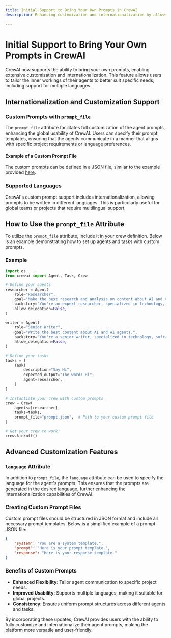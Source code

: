 ```yaml
---
title: Initial Support to Bring Your Own Prompts in CrewAI
description: Enhancing customization and internationalization by allowing users to bring their own prompts in CrewAI.

---
```


# Initial Support to Bring Your Own Prompts in CrewAI

CrewAI now supports the ability to bring your own prompts, enabling extensive customization and internationalization. This feature allows users to tailor the inner workings of their agents to better suit specific needs, including support for multiple languages.

## Internationalization and Customization Support

### Custom Prompts with `prompt_file`

The `prompt_file` attribute facilitates full customization of the agent prompts, enhancing the global usability of CrewAI. Users can specify their prompt templates, ensuring that the agents communicate in a manner that aligns with specific project requirements or language preferences.

#### Example of a Custom Prompt File

The custom prompts can be defined in a JSON file, similar to the example provided [here](https://github.com/aithoughts/aipmAI/blob/main/src/crewai/translations/en.json).

### Supported Languages

CrewAI's custom prompt support includes internationalization, allowing prompts to be written in different languages. This is particularly useful for global teams or projects that require multilingual support.

## How to Use the `prompt_file` Attribute

To utilize the `prompt_file` attribute, include it in your crew definition. Below is an example demonstrating how to set up agents and tasks with custom prompts.

### Example

```python
import os
from crewai import Agent, Task, Crew

# Define your agents
researcher = Agent(
    role="Researcher",
    goal="Make the best research and analysis on content about AI and AI agents",
    backstory="You're an expert researcher, specialized in technology, software engineering, AI and startups. You work as a freelancer and is now working on doing research and analysis for a new customer.",
    allow_delegation=False,
)

writer = Agent(
    role="Senior Writer",
    goal="Write the best content about AI and AI agents.",
    backstory="You're a senior writer, specialized in technology, software engineering, AI and startups. You work as a freelancer and are now working on writing content for a new customer.",
    allow_delegation=False,
)

# Define your tasks
tasks = [
    Task(
        description="Say Hi",
        expected_output="The word: Hi",
        agent=researcher,
    )
]

# Instantiate your crew with custom prompts
crew = Crew(
    agents=[researcher],
    tasks=tasks,
    prompt_file="prompt.json",  # Path to your custom prompt file
)

# Get your crew to work!
crew.kickoff()
```

## Advanced Customization Features

### `language` Attribute

In addition to `prompt_file`, the `language` attribute can be used to specify the language for the agent's prompts. This ensures that the prompts are generated in the desired language, further enhancing the internationalization capabilities of CrewAI.

### Creating Custom Prompt Files

Custom prompt files should be structured in JSON format and include all necessary prompt templates. Below is a simplified example of a prompt JSON file:

```json
{
    "system": "You are a system template.",
    "prompt": "Here is your prompt template.",
    "response": "Here is your response template."
}
```

### Benefits of Custom Prompts

- **Enhanced Flexibility**: Tailor agent communication to specific project needs.
- **Improved Usability**: Supports multiple languages, making it suitable for global projects.
- **Consistency**: Ensures uniform prompt structures across different agents and tasks.

By incorporating these updates, CrewAI provides users with the ability to fully customize and internationalize their agent prompts, making the platform more versatile and user-friendly.
